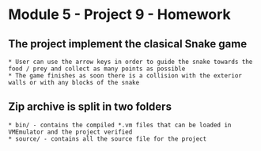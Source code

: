 # Module 5 - Project 9 - Homework

## The project implement the clasical Snake game
    * User can use the arrow keys in order to guide the snake towards the food / prey and collect as many points as possible
    * The game finishes as soon there is a collision with the exterior walls or with any blocks of the snake  

## Zip archive is split in two folders
    * bin/ - contains the compiled *.vm files that can be loaded in VMEmulator and the project verified
    * source/ - contains all the source file for the project